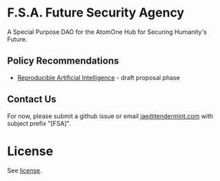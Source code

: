 # F.S.A. Future Security Agency

A Special Purpose DAO for the AtomOne Hub for Securing Humanity's Future.

## Policy Recommendations

 * [Reproducible Artificial Intelligence](proposals/001-reproducible-ai.md) - draft proposal phase

## Contact Us

For now, please submit a github issue or email jae@tendermint.com with subject prefix "[FSA]".

# License

See [license](./LICENSE.md).
